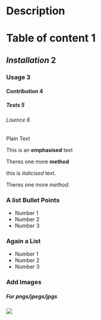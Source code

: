 # Description

# Table of content 1

## _Installation_ 2
### Usage 3
#### Contribution 4
##### Tests 5
###### Lisence 6

 Plain Text

 This is an **emphasised** text

 Theres one more __method__

 this is _italicised_ text.

 Theres one more *method*.

### A list Bullet Points
* Number 1
* Number 2
* Number 3

### Again a List
- Number 1
- Number 2
- Number 3

### Add Images  

##### For pngs/jpegs/jpgs

<img src="![SoExcited~GIF](https://github.com/Reggy5001/editREADME/assets/150903197/56fda4d9-ded7-4642-9ccd-540173f1a167)
">
